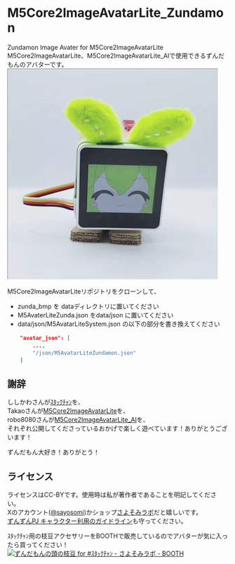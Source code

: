 # M5Core2ImageAvatarLite_Zundamon
Zundamon Image Avater for M5Core2ImageAvatarLite<br>
M5Core2ImageAvatarLite、M5Core2ImageAvatarLite_AIで使用できるずんだもんのアバターです。<br>
![Zundamon](zunda.gif)


M5Core2ImageAvatarLiteリポジトリをクローンして、
- zunda_bmp を dataディレクトリに置いてください
- M5AvaterLiteZunda.json をdata/json に置いてください
- data/json/M5AvatarLiteSystem.json の以下の部分を書き換えてください
```JSON
    "avatar_json": [
        ...,
        "/json/M5AvatarLiteZundamon.json"
    ]
```

## 謝辞
ししかわさんが[ｽﾀｯｸﾁｬﾝ](https://github.com/meganetaaan/stack-chan)を、<br>
Takaoさんが[M5Core2ImageAvatarLite](https://github.com/mongonta0716/M5Core2ImageAvatarLite)を、<br>
robo8080さんが[M5Core2ImageAvatarLite_AI](https://github.com/robo8080/M5Core2ImageAvatarLite_AI)を、<br>
それぞれ公開してくださっているおかげで楽しく遊べています！ありがとうございます！


ずんだもん大好き！ありがとう！

## ライセンス
ライセンスはCC-BYです。使用時は私が著作者であることを明記してください。<br>
Xのアカウント([@sayosomi](https://twitter.com/sayosomi))かショップ[さよそみラボ](https://sayosomi.booth.pm/)だと嬉しいです。<br>
[ずんずんPJ キャラクター利用のガイドライン](https://zunko.jp/guideline.html)も守ってください。


ｽﾀｯｸﾁｬﾝ用の枝豆アクセサリーをBOOTHで販売しているのでアバターが気に入ったら買ってください！<br>
[![ずんだもんの頭の枝豆 for #ｽﾀｯｸﾁｬﾝ - さよそみラボ - BOOTH](https://booth.pximg.net/f2396c43-8f5d-453a-9366-fb773b598637/i/5477533/7362f95b-a713-4e80-9eb9-23908d96d830.png)]([URL](https://sayosomi.booth.pm/items/5477533))
